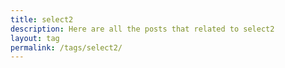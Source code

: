 ```yaml
---
title: select2
description: Here are all the posts that related to select2
layout: tag
permalink: /tags/select2/
---
```

